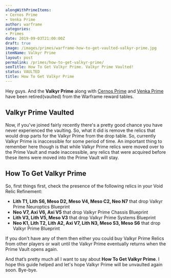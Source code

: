 ```yaml
---
alongWithPrimeItems:
- Cernos Prime
- Venka Prime
author: warframe
categories:
- Primes
date: 2019-09-03T21:00:00Z
draft: true
image: /images/primes/warframe-how-to-get-vaulted-valkyr-prime.jpg
itemName: Valkyr Prime
layout: post
permalink: /primes/how-to-get-valkyr-prime/
seoTitle: How To Get Valkyr Prime. Valkyr Prime Vaulted!
status: VAULTED
title: How To Get Valkyr Prime
---
```

<p>Hey guys. And the <strong>Valkyr Prime</strong> along with <a href="/primes/how-to-get-cernos-prime/" title="How To Get Cernos Prime">Cernos Prime</a> and <a href="/primes/how-to-get-venka-prime/" title="How To Get Venka Prime">Venka Prime</a> have been retired(vaulted) from the Warframe reward tables.</p><!--more--> <h2>Valkyr Prime Vaulted</h2> <p>Now, if you've joined fairly recently there's a pretty good chance you have never experienced the vaulting. So, what it did is remove the relics that would drop parts for the Valkyr Prime from the drop table. So, currently Valkyr Prime is inaccessible for some period of time. An important thing to remember here though is that while Valkyr Prime relics were moved over to the Prime Vault and made inaccessible, any relics that were acquired before these items were moved into the Prime Vault will stay.</p> <h2>How To Get Valkyr Prime</h2> <p>So, first things first, check the presence of the following relics in your Void Relic Refinement:</p> <ul>  <li> <b>Lith T1, Lith S6, Meso D2, Meso V4, Meso C2, Neo N7</b> that drop Valkyr Prime Neuroptics Blueprint </li>  <li> <b>Neo V7, Axi V6, Axi V5</b> that drop Valkyr Prime Chassis Blueprint </li>  <li> <b>Lith V3, Lith V5, Meso V3</b> that drop Valkyr Prime Systems Blueprint </li>  <li> <b>Neo K1, Lith T2, Lith A2, Axi V7, Lith N3, Meso S3, Meso S6</b> that drop Valkyr Prime Blueprint </li>  </ul> <p>If you don't have any of them then either you could buy Valkyr Prime Relics from other players or wait until the Valkyr Prime eventually returns when the Prime Vault opens again.</p> <p>And that’s pretty much all I want to say about <strong>How To Get Valkyr Prime</strong>. I hope this guide helped and let's hope Valkyr Prime will be unvaulted again soon. Bye-bye.</p>